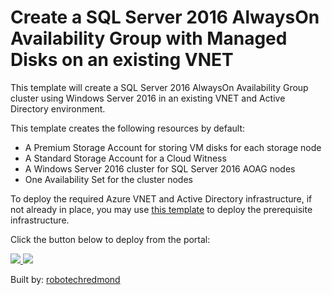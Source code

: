 # Create a SQL Server 2016 AlwaysOn Availability Group with Managed Disks on an existing VNET
This template will create a SQL Server 2016 AlwaysOn Availability Group cluster using Windows Server 2016 in an existing VNET and Active Directory environment.

This template creates the following resources by default:

+	A Premium Storage Account for storing VM disks for each storage node
+   A Standard Storage Account for a Cloud Witness
+	A Windows Server 2016 cluster for SQL Server 2016 AOAG nodes
+	One Availability Set for the cluster nodes

To deploy the required Azure VNET and Active Directory infrastructure, if not already in place, you may use <a href="https://github.com/Azure/azure-quickstart-templates/tree/master/active-directory-new-domain-ha-2-dc">this template</a> to deploy the prerequisite infrastructure. 

Click the button below to deploy from the portal:

<a href="https://portal.azure.com/#create/Microsoft.Template/uri/https%3A%2F%2Fraw.githubusercontent.com%2Fchagarw%2FMDPP%2Fmaster%2F301-sql-alwayson-md%2Fazuredeploy.json" target="_blank">
    <img src="http://azuredeploy.net/deploybutton.png"/>
</a>
<a href="http://armviz.io/#/?load=https%3A%2F%2Fraw.githubusercontent.com%2Fchagarw%2FMDPP%2Fmaster%2F301-sql-alwayson-md%2Fazuredeploy.json" target="_blank">
    <img src="http://armviz.io/visualizebutton.png"/>
</a>

Built by: [robotechredmond](https://github.com/robotechredmond)

